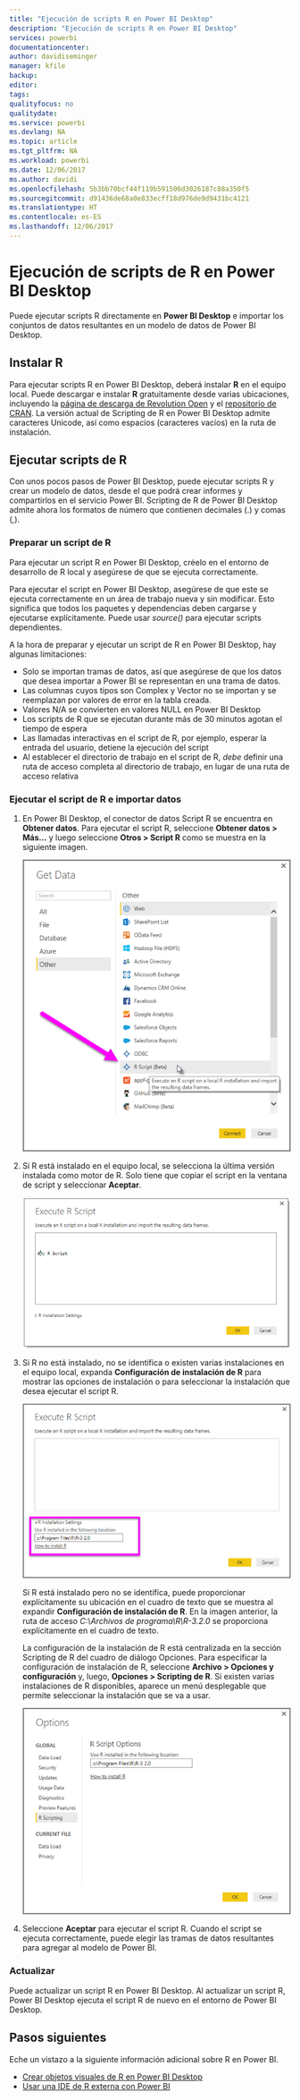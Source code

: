 ```yaml
---
title: "Ejecución de scripts R en Power BI Desktop"
description: "Ejecución de scripts R en Power BI Desktop"
services: powerbi
documentationcenter: 
author: davidiseminger
manager: kfile
backup: 
editor: 
tags: 
qualityfocus: no
qualitydate: 
ms.service: powerbi
ms.devlang: NA
ms.topic: article
ms.tgt_pltfrm: NA
ms.workload: powerbi
ms.date: 12/06/2017
ms.author: davidi
ms.openlocfilehash: 5b3bb70bcf44f119b591506d3026187c88a350f5
ms.sourcegitcommit: d91436de68a0e833ecff18d976de9d9431bc4121
ms.translationtype: HT
ms.contentlocale: es-ES
ms.lasthandoff: 12/06/2017
---
```

# <a name="run-r-scripts-in-power-bi-desktop"></a>Ejecución de scripts de R en Power BI Desktop
Puede ejecutar scripts R directamente en **Power BI Desktop** e importar los conjuntos de datos resultantes en un modelo de datos de Power BI Desktop.

## <a name="install-r"></a>Instalar R
Para ejecutar scripts R en Power BI Desktop, deberá instalar **R** en el equipo local. Puede descargar e instalar **R** gratuitamente desde varias ubicaciones, incluyendo la [página de descarga de Revolution Open](https://mran.revolutionanalytics.com/download/) y el [repositorio de CRAN](https://cran.r-project.org/bin/windows/base/). La versión actual de Scripting de R en Power BI Desktop admite caracteres Unicode, así como espacios (caracteres vacíos) en la ruta de instalación.

## <a name="run-r-scripts"></a>Ejecutar scripts de R
Con unos pocos pasos de Power BI Desktop, puede ejecutar scripts R y crear un modelo de datos, desde el que podrá crear informes y compartirlos en el servicio Power BI. Scripting de R de Power BI Desktop admite ahora los formatos de número que contienen decimales (.) y comas (,).

### <a name="prepare-an-r-script"></a>Preparar un script de R
Para ejecutar un script R en Power BI Desktop, créelo en el entorno de desarrollo de R local y asegúrese de que se ejecuta correctamente.

Para ejecutar el script en Power BI Desktop, asegúrese de que este se ejecuta correctamente en un área de trabajo nueva y sin modificar. Esto significa que todos los paquetes y dependencias deben cargarse y ejecutarse explícitamente. Puede usar *source()* para ejecutar scripts dependientes.

A la hora de preparar y ejecutar un script de R en Power BI Desktop, hay algunas limitaciones:

* Solo se importan tramas de datos, así que asegúrese de que los datos que desea importar a Power BI se representan en una trama de datos.
* Las columnas cuyos tipos son Complex y Vector no se importan y se reemplazan por valores de error en la tabla creada.
* Valores N/A se convierten en valores NULL en Power BI Desktop
* Los scripts de R que se ejecutan durante más de 30 minutos agotan el tiempo de espera
* Las llamadas interactivas en el script de R, por ejemplo, esperar la entrada del usuario, detiene la ejecución del script
* Al establecer el directorio de trabajo en el script de R, *debe* definir una ruta de acceso completa al directorio de trabajo, en lugar de una ruta de acceso relativa

### <a name="run-your-r-script-and-import-data"></a>Ejecutar el script de R e importar datos
1. En Power BI Desktop, el conector de datos Script R se encuentra en **Obtener datos**. Para ejecutar el script R, seleccione **Obtener datos &gt; Más...** y luego seleccione **Otros &gt; Script R** como se muestra en la siguiente imagen.
   
   ![](media/desktop-r-scripts/r-scripts-1.png)
2. Si R está instalado en el equipo local, se selecciona la última versión instalada como motor de R. Solo tiene que copiar el script en la ventana de script y seleccionar **Aceptar**.
   
   ![](media/desktop-r-scripts/r-scripts-2.png)
3. Si R no está instalado, no se identifica o existen varias instalaciones en el equipo local, expanda **Configuración de instalación de R** para mostrar las opciones de instalación o para seleccionar la instalación que desea ejecutar el script R.
   
   ![](media/desktop-r-scripts/r-scripts-3.png)
   
   Si R está instalado pero no se identifica, puede proporcionar explícitamente su ubicación en el cuadro de texto que se muestra al expandir **Configuración de instalación de R**. En la imagen anterior, la ruta de acceso *C:\Archivos de programa\R\R-3.2.0* se proporciona explícitamente en el cuadro de texto.
   
   La configuración de la instalación de R está centralizada en la sección Scripting de R del cuadro de diálogo Opciones. Para especificar la configuración de instalación de R, seleccione **Archivo > Opciones y configuración** y, luego, **Opciones > Scripting de R**. Si existen varias instalaciones de R disponibles, aparece un menú desplegable que permite seleccionar la instalación que se va a usar.
   
   ![](media/desktop-r-scripts/r-scripts-4.png)
4. Seleccione **Aceptar** para ejecutar el script R. Cuando el script se ejecuta correctamente, puede elegir las tramas de datos resultantes para agregar al modelo de Power BI.

### <a name="refresh"></a>Actualizar
Puede actualizar un script R en Power BI Desktop. Al actualizar un script R, Power BI Desktop ejecuta el script R de nuevo en el entorno de Power BI Desktop.

## <a name="next-steps"></a>Pasos siguientes
Eche un vistazo a la siguiente información adicional sobre R en Power BI.

* [Crear objetos visuales de R en Power BI Desktop](desktop-r-visuals.md)
* [Usar una IDE de R externa con Power BI](desktop-r-ide.md)

